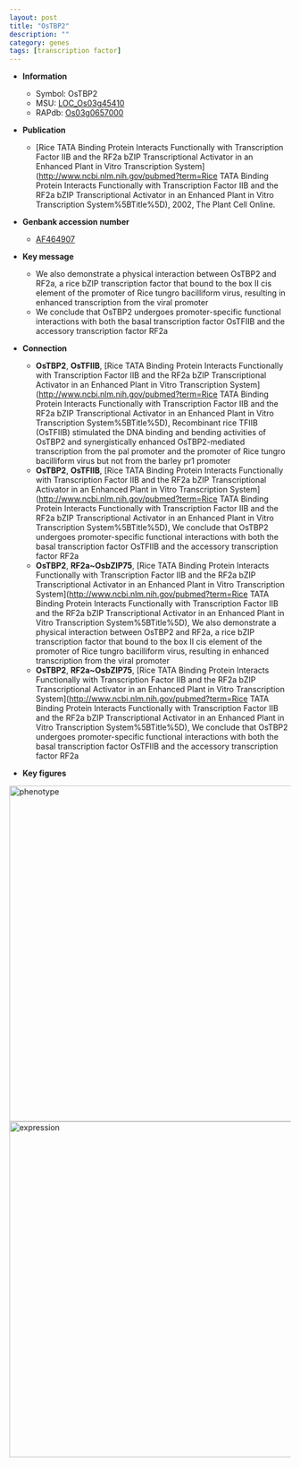 ```yaml
---
layout: post
title: "OsTBP2"
description: ""
category: genes
tags: [transcription factor]
---
```


* **Information**  
    + Symbol: OsTBP2  
    + MSU: [LOC_Os03g45410](http://rice.plantbiology.msu.edu/cgi-bin/ORF_infopage.cgi?orf=LOC_Os03g45410)  
    + RAPdb: [Os03g0657000](http://rapdb.dna.affrc.go.jp/viewer/gbrowse_details/irgsp1?name=Os03g0657000)  

* **Publication**  
    + [Rice TATA Binding Protein Interacts Functionally with Transcription Factor IIB and the RF2a bZIP Transcriptional Activator in an Enhanced Plant in Vitro Transcription System](http://www.ncbi.nlm.nih.gov/pubmed?term=Rice TATA Binding Protein Interacts Functionally with Transcription Factor IIB and the RF2a bZIP Transcriptional Activator in an Enhanced Plant in Vitro Transcription System%5BTitle%5D), 2002, The Plant Cell Online.

* **Genbank accession number**  
    + [AF464907](http://www.ncbi.nlm.nih.gov/nuccore/AF464907)

* **Key message**  
    + We also demonstrate a physical interaction between OsTBP2 and RF2a, a rice bZIP transcription factor that bound to the box II cis element of the promoter of Rice tungro bacilliform virus, resulting in enhanced transcription from the viral promoter
    + We conclude that OsTBP2 undergoes promoter-specific functional interactions with both the basal transcription factor OsTFIIB and the accessory transcription factor RF2a

* **Connection**  
    + __OsTBP2__, __OsTFIIB__, [Rice TATA Binding Protein Interacts Functionally with Transcription Factor IIB and the RF2a bZIP Transcriptional Activator in an Enhanced Plant in Vitro Transcription System](http://www.ncbi.nlm.nih.gov/pubmed?term=Rice TATA Binding Protein Interacts Functionally with Transcription Factor IIB and the RF2a bZIP Transcriptional Activator in an Enhanced Plant in Vitro Transcription System%5BTitle%5D), Recombinant rice TFIIB (OsTFIIB) stimulated the DNA binding and bending activities of OsTBP2 and synergistically enhanced OsTBP2-mediated transcription from the pal promoter and the promoter of Rice tungro bacilliform virus but not from the barley pr1 promoter
    + __OsTBP2__, __OsTFIIB__, [Rice TATA Binding Protein Interacts Functionally with Transcription Factor IIB and the RF2a bZIP Transcriptional Activator in an Enhanced Plant in Vitro Transcription System](http://www.ncbi.nlm.nih.gov/pubmed?term=Rice TATA Binding Protein Interacts Functionally with Transcription Factor IIB and the RF2a bZIP Transcriptional Activator in an Enhanced Plant in Vitro Transcription System%5BTitle%5D), We conclude that OsTBP2 undergoes promoter-specific functional interactions with both the basal transcription factor OsTFIIB and the accessory transcription factor RF2a
    + __OsTBP2__, __RF2a~OsbZIP75__, [Rice TATA Binding Protein Interacts Functionally with Transcription Factor IIB and the RF2a bZIP Transcriptional Activator in an Enhanced Plant in Vitro Transcription System](http://www.ncbi.nlm.nih.gov/pubmed?term=Rice TATA Binding Protein Interacts Functionally with Transcription Factor IIB and the RF2a bZIP Transcriptional Activator in an Enhanced Plant in Vitro Transcription System%5BTitle%5D), We also demonstrate a physical interaction between OsTBP2 and RF2a, a rice bZIP transcription factor that bound to the box II cis element of the promoter of Rice tungro bacilliform virus, resulting in enhanced transcription from the viral promoter
    + __OsTBP2__, __RF2a~OsbZIP75__, [Rice TATA Binding Protein Interacts Functionally with Transcription Factor IIB and the RF2a bZIP Transcriptional Activator in an Enhanced Plant in Vitro Transcription System](http://www.ncbi.nlm.nih.gov/pubmed?term=Rice TATA Binding Protein Interacts Functionally with Transcription Factor IIB and the RF2a bZIP Transcriptional Activator in an Enhanced Plant in Vitro Transcription System%5BTitle%5D), We conclude that OsTBP2 undergoes promoter-specific functional interactions with both the basal transcription factor OsTFIIB and the accessory transcription factor RF2a

* **Key figures**  
<img src="http://ricencode.github.io/images/OsTBP2.pheno.png" alt="phenotype"  style="width: 600px;"/>

<img src="http://ricencode.github.io/images/OsTBP2.exp.png" alt="expression"  style="width: 600px;"/>


